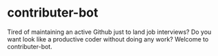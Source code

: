 # contributer-bot
Tired of maintaining an active Github just to land job interviews? Do you want look like a productive coder without doing any work? Welcome to contributer-bot.
